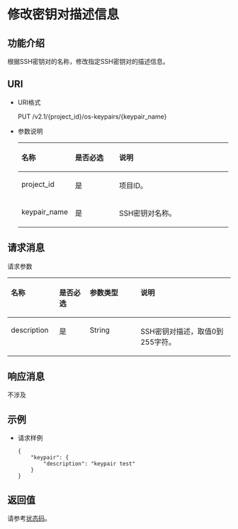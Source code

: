 # 修改密钥对描述信息<a name="dew_02_0212"></a>

## 功能介绍<a name="zh-cn_topic_0102102227_zh-cn_topic_0020212680_section33132068"></a>

根据SSH密钥对的名称，修改指定SSH密钥对的描述信息。

## URI<a name="zh-cn_topic_0102102227_zh-cn_topic_0020212680_section29753161"></a>

-   URI格式

    PUT /v2.1/\{project\_id\}/os-keypairs/\{keypair\_name\}

-   参数说明

    <a name="zh-cn_topic_0102102227_zh-cn_topic_0020212680_table48776445"></a>
    <table><thead align="left"><tr id="zh-cn_topic_0102102227_zh-cn_topic_0020212680_row64721603"><th class="cellrowborder" valign="top" width="25.44%" id="mcps1.1.4.1.1"><p id="zh-cn_topic_0102102227_zh-cn_topic_0020212680_p7958508"><a name="zh-cn_topic_0102102227_zh-cn_topic_0020212680_p7958508"></a><a name="zh-cn_topic_0102102227_zh-cn_topic_0020212680_p7958508"></a>名称</p>
    </th>
    <th class="cellrowborder" valign="top" width="20.93%" id="mcps1.1.4.1.2"><p id="zh-cn_topic_0102102227_zh-cn_topic_0020212680_p40659381"><a name="zh-cn_topic_0102102227_zh-cn_topic_0020212680_p40659381"></a><a name="zh-cn_topic_0102102227_zh-cn_topic_0020212680_p40659381"></a>是否必选</p>
    </th>
    <th class="cellrowborder" valign="top" width="53.63%" id="mcps1.1.4.1.3"><p id="zh-cn_topic_0102102227_zh-cn_topic_0020212680_p5075526"><a name="zh-cn_topic_0102102227_zh-cn_topic_0020212680_p5075526"></a><a name="zh-cn_topic_0102102227_zh-cn_topic_0020212680_p5075526"></a>说明</p>
    </th>
    </tr>
    </thead>
    <tbody><tr id="zh-cn_topic_0102102227_zh-cn_topic_0020212680_row8464456"><td class="cellrowborder" valign="top" width="25.44%" headers="mcps1.1.4.1.1 "><p id="zh-cn_topic_0102102227_p20346069102656"><a name="zh-cn_topic_0102102227_p20346069102656"></a><a name="zh-cn_topic_0102102227_p20346069102656"></a>project_id</p>
    </td>
    <td class="cellrowborder" valign="top" width="20.93%" headers="mcps1.1.4.1.2 "><p id="zh-cn_topic_0102102227_p37418879102656"><a name="zh-cn_topic_0102102227_p37418879102656"></a><a name="zh-cn_topic_0102102227_p37418879102656"></a>是</p>
    </td>
    <td class="cellrowborder" valign="top" width="53.63%" headers="mcps1.1.4.1.3 "><p id="zh-cn_topic_0102102227_p11030378102656"><a name="zh-cn_topic_0102102227_p11030378102656"></a><a name="zh-cn_topic_0102102227_p11030378102656"></a>项目ID。</p>
    </td>
    </tr>
    <tr id="row3632203223213"><td class="cellrowborder" valign="top" width="25.44%" headers="mcps1.1.4.1.1 "><p id="p9725154193216"><a name="p9725154193216"></a><a name="p9725154193216"></a>keypair_name</p>
    </td>
    <td class="cellrowborder" valign="top" width="20.93%" headers="mcps1.1.4.1.2 "><p id="p12632123213218"><a name="p12632123213218"></a><a name="p12632123213218"></a>是</p>
    </td>
    <td class="cellrowborder" valign="top" width="53.63%" headers="mcps1.1.4.1.3 "><p id="p355494719321"><a name="p355494719321"></a><a name="p355494719321"></a>SSH密钥对名称。</p>
    </td>
    </tr>
    </tbody>
    </table>


## 请求消息<a name="section66616625145216"></a>

请求参数

<a name="table4488133315350"></a>
<table><thead align="left"><tr id="row1563118915350"><th class="cellrowborder" valign="top" width="21.62%" id="mcps1.1.5.1.1"><p id="p5699009117562"><a name="p5699009117562"></a><a name="p5699009117562"></a>名称</p>
</th>
<th class="cellrowborder" valign="top" width="13.719999999999999%" id="mcps1.1.5.1.2"><p id="p2775421717562"><a name="p2775421717562"></a><a name="p2775421717562"></a>是否必选</p>
</th>
<th class="cellrowborder" valign="top" width="22.74%" id="mcps1.1.5.1.3"><p id="p5693439117562"><a name="p5693439117562"></a><a name="p5693439117562"></a>参数类型</p>
</th>
<th class="cellrowborder" valign="top" width="41.92%" id="mcps1.1.5.1.4"><p id="p5623969417562"><a name="p5623969417562"></a><a name="p5623969417562"></a>说明</p>
</th>
</tr>
</thead>
<tbody><tr id="row401591615350"><td class="cellrowborder" valign="top" width="21.62%" headers="mcps1.1.5.1.1 "><p id="p151941658123213"><a name="p151941658123213"></a><a name="p151941658123213"></a>description</p>
</td>
<td class="cellrowborder" valign="top" width="13.719999999999999%" headers="mcps1.1.5.1.2 "><p id="p25373316337"><a name="p25373316337"></a><a name="p25373316337"></a>是</p>
</td>
<td class="cellrowborder" valign="top" width="22.74%" headers="mcps1.1.5.1.3 "><p id="p5696368515529"><a name="p5696368515529"></a><a name="p5696368515529"></a>String</p>
</td>
<td class="cellrowborder" valign="top" width="41.92%" headers="mcps1.1.5.1.4 "><p id="p108451114339"><a name="p108451114339"></a><a name="p108451114339"></a>SSH密钥对描述，取值0到255字符。</p>
</td>
</tr>
</tbody>
</table>

## 响应消息<a name="section4990348015035"></a>

不涉及

## 示例<a name="zh-cn_topic_0102102227_zh-cn_topic_0020212680_section66451858"></a>

-   请求样例

    ```
    {
        "keypair": { 
            "description": "keypair test"
        }
    }
    ```


## 返回值<a name="zh-cn_topic_0102102227_zh-cn_topic_0020212680_section13891457"></a>

请参考[状态码](状态码.md)。


